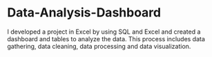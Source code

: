 # Data-Analysis-Dashboard
I developed a project in Excel by using SQL and Excel and created a dashboard and tables to analyze the data. This process includes data gathering, data cleaning, data processing and data visualization.
